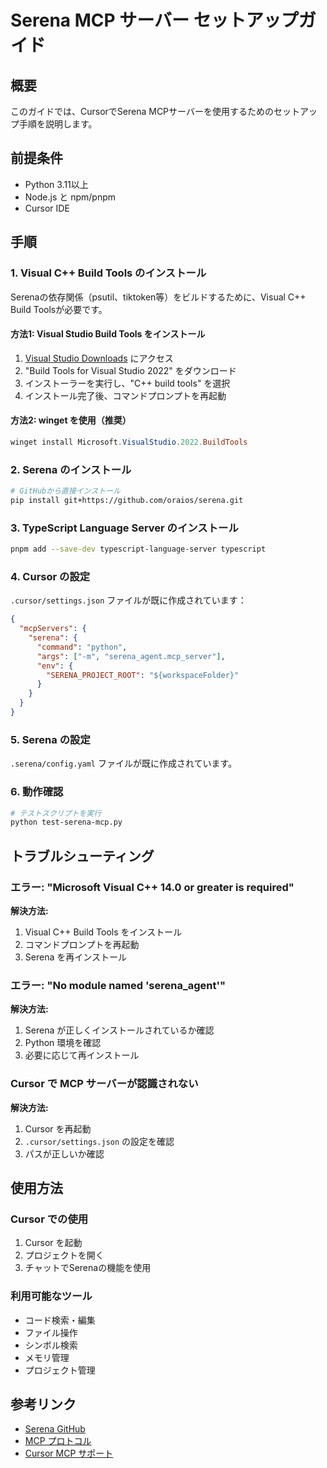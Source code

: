 # Serena MCP サーバー セットアップガイド

## 概要
このガイドでは、CursorでSerena MCPサーバーを使用するためのセットアップ手順を説明します。

## 前提条件
- Python 3.11以上
- Node.js と npm/pnpm
- Cursor IDE

## 手順

### 1. Visual C++ Build Tools のインストール

Serenaの依存関係（psutil、tiktoken等）をビルドするために、Visual C++ Build Toolsが必要です。

#### 方法1: Visual Studio Build Tools をインストール
1. [Visual Studio Downloads](https://visualstudio.microsoft.com/downloads/) にアクセス
2. "Build Tools for Visual Studio 2022" をダウンロード
3. インストーラーを実行し、"C++ build tools" を選択
4. インストール完了後、コマンドプロンプトを再起動

#### 方法2: winget を使用（推奨）
```powershell
winget install Microsoft.VisualStudio.2022.BuildTools
```

### 2. Serena のインストール

```bash
# GitHubから直接インストール
pip install git+https://github.com/oraios/serena.git
```

### 3. TypeScript Language Server のインストール

```bash
pnpm add --save-dev typescript-language-server typescript
```

### 4. Cursor の設定

`.cursor/settings.json` ファイルが既に作成されています：

```json
{
  "mcpServers": {
    "serena": {
      "command": "python",
      "args": ["-m", "serena_agent.mcp_server"],
      "env": {
        "SERENA_PROJECT_ROOT": "${workspaceFolder}"
      }
    }
  }
}
```

### 5. Serena の設定

`.serena/config.yaml` ファイルが既に作成されています。

### 6. 動作確認

```bash
# テストスクリプトを実行
python test-serena-mcp.py
```

## トラブルシューティング

### エラー: "Microsoft Visual C++ 14.0 or greater is required"

**解決方法:**
1. Visual C++ Build Tools をインストール
2. コマンドプロンプトを再起動
3. Serena を再インストール

### エラー: "No module named 'serena_agent'"

**解決方法:**
1. Serena が正しくインストールされているか確認
2. Python 環境を確認
3. 必要に応じて再インストール

### Cursor で MCP サーバーが認識されない

**解決方法:**
1. Cursor を再起動
2. `.cursor/settings.json` の設定を確認
3. パスが正しいか確認

## 使用方法

### Cursor での使用
1. Cursor を起動
2. プロジェクトを開く
3. チャットでSerenaの機能を使用

### 利用可能なツール
- コード検索・編集
- ファイル操作
- シンボル検索
- メモリ管理
- プロジェクト管理

## 参考リンク
- [Serena GitHub](https://github.com/oraios/serena)
- [MCP プロトコル](https://modelcontextprotocol.io/)
- [Cursor MCP サポート](https://cursor.sh/docs/mcp) 